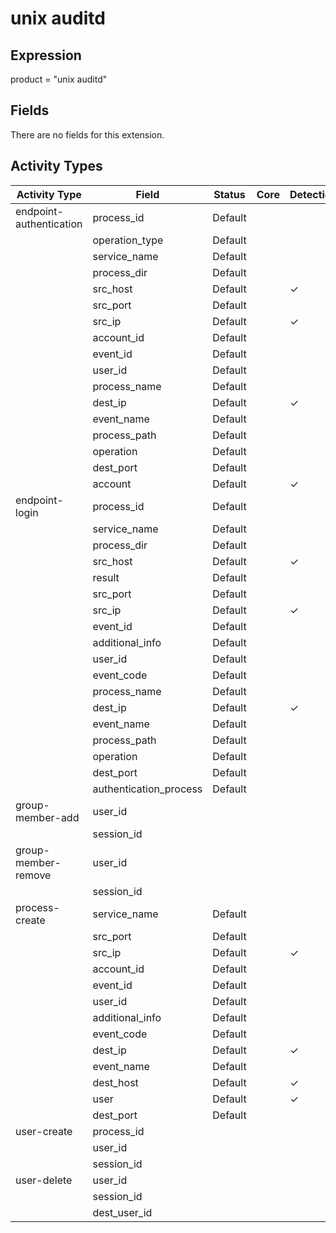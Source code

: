 unix auditd
===========

Expression
----------

product = "unix auditd"

Fields
------

There are no fields for this extension.

Activity Types
--------------

| Activity Type           | Field                  | Status  | Core | Detection | Informational |
| ----------------------- | ---------------------- | ------- | ---- | --------- | ------------- |
| endpoint-authentication | process_id             | Default |      |           | &#10003;      |
|                         | operation_type         | Default |      |           | &#10003;      |
|                         | service_name           | Default |      |           | &#10003;      |
|                         | process_dir            | Default |      |           | &#10003;      |
|                         | src_host               | Default |      | &#10003;  |               |
|                         | src_port               | Default |      |           | &#10003;      |
|                         | src_ip                 | Default |      | &#10003;  |               |
|                         | account_id             | Default |      |           | &#10003;      |
|                         | event_id               | Default |      |           | &#10003;      |
|                         | user_id                | Default |      |           | &#10003;      |
|                         | process_name           | Default |      |           | &#10003;      |
|                         | dest_ip                | Default |      | &#10003;  |               |
|                         | event_name             | Default |      |           | &#10003;      |
|                         | process_path           | Default |      |           | &#10003;      |
|                         | operation              | Default |      |           | &#10003;      |
|                         | dest_port              | Default |      |           | &#10003;      |
|                         | account                | Default |      | &#10003;  |               |
| endpoint-login          | process_id             | Default |      |           | &#10003;      |
|                         | service_name           | Default |      |           | &#10003;      |
|                         | process_dir            | Default |      |           | &#10003;      |
|                         | src_host               | Default |      | &#10003;  |               |
|                         | result                 | Default |      |           | &#10003;      |
|                         | src_port               | Default |      |           | &#10003;      |
|                         | src_ip                 | Default |      | &#10003;  |               |
|                         | event_id               | Default |      |           | &#10003;      |
|                         | additional_info        | Default |      |           | &#10003;      |
|                         | user_id                | Default |      |           | &#10003;      |
|                         | event_code             | Default |      |           | &#10003;      |
|                         | process_name           | Default |      |           | &#10003;      |
|                         | dest_ip                | Default |      | &#10003;  |               |
|                         | event_name             | Default |      |           | &#10003;      |
|                         | process_path           | Default |      |           | &#10003;      |
|                         | operation              | Default |      |           | &#10003;      |
|                         | dest_port              | Default |      |           | &#10003;      |
|                         | authentication_process | Default |      |           | &#10003;      |
| group-member-add        | user_id                |         |      |           |               |
|                         | session_id             |         |      |           |               |
| group-member-remove     | user_id                |         |      |           |               |
|                         | session_id             |         |      |           |               |
| process-create          | service_name           | Default |      |           | &#10003;      |
|                         | src_port               | Default |      |           | &#10003;      |
|                         | src_ip                 | Default |      | &#10003;  |               |
|                         | account_id             | Default |      |           | &#10003;      |
|                         | event_id               | Default |      |           | &#10003;      |
|                         | user_id                | Default |      |           | &#10003;      |
|                         | additional_info        | Default |      |           | &#10003;      |
|                         | event_code             | Default |      |           | &#10003;      |
|                         | dest_ip                | Default |      | &#10003;  |               |
|                         | event_name             | Default |      |           | &#10003;      |
|                         | dest_host              | Default |      | &#10003;  |               |
|                         | user                   | Default |      | &#10003;  |               |
|                         | dest_port              | Default |      |           | &#10003;      |
| user-create             | process_id             |         |      |           |               |
|                         | user_id                |         |      |           |               |
|                         | session_id             |         |      |           |               |
| user-delete             | user_id                |         |      |           |               |
|                         | session_id             |         |      |           |               |
|                         | dest_user_id           |         |      |           |               |

